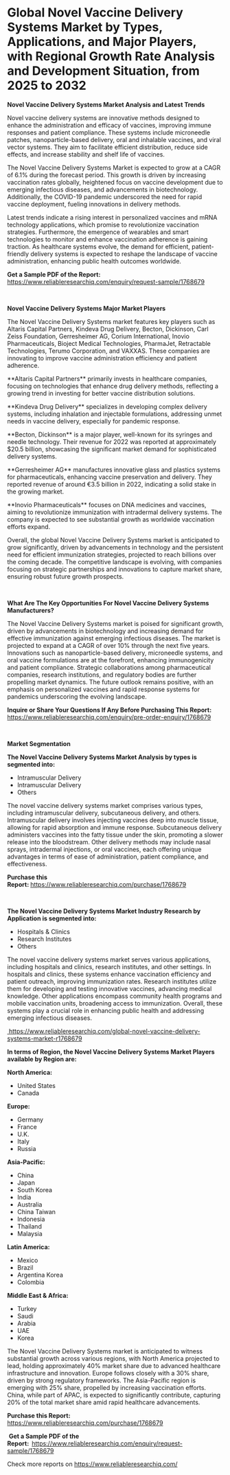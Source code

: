 <p><h1>Global Novel Vaccine Delivery Systems Market by Types, Applications, and Major Players, with Regional Growth Rate Analysis and Development Situation, from 2025 to 2032</h1></p><p><strong>Novel Vaccine Delivery Systems Market Analysis and Latest Trends</strong></p>
<p><p>Novel vaccine delivery systems are innovative methods designed to enhance the administration and efficacy of vaccines, improving immune responses and patient compliance. These systems include microneedle patches, nanoparticle-based delivery, oral and inhalable vaccines, and viral vector systems. They aim to facilitate efficient distribution, reduce side effects, and increase stability and shelf life of vaccines.</p><p>The Novel Vaccine Delivery Systems Market is expected to grow at a CAGR of 6.1% during the forecast period. This growth is driven by increasing vaccination rates globally, heightened focus on vaccine development due to emerging infectious diseases, and advancements in biotechnology. Additionally, the COVID-19 pandemic underscored the need for rapid vaccine deployment, fueling innovations in delivery methods.</p><p>Latest trends indicate a rising interest in personalized vaccines and mRNA technology applications, which promise to revolutionize vaccination strategies. Furthermore, the emergence of wearables and smart technologies to monitor and enhance vaccination adherence is gaining traction. As healthcare systems evolve, the demand for efficient, patient-friendly delivery systems is expected to reshape the landscape of vaccine administration, enhancing public health outcomes worldwide.</p></p>
<p><strong>Get a Sample PDF of the Report:&nbsp;</strong> <a href="https://www.reliableresearchiq.com/enquiry/request-sample/1768679?utm_campaign=104&utm_medium=2&utm_source=Github&utm_content=ia&utm_term=03032025&utm_id=novel-vaccine-delivery-systems">https://www.reliableresearchiq.com/enquiry/request-sample/1768679</a></p>
<p>&nbsp;</p>
<p><strong>Novel Vaccine Delivery Systems Major Market Players</strong></p>
<p><p>The Novel Vaccine Delivery Systems market features key players such as Altaris Capital Partners, Kindeva Drug Delivery, Becton, Dickinson, Carl Zeiss Foundation, Gerresheimer AG, Corium International, Inovio Pharmaceuticals, Bioject Medical Technologies, PharmaJet, Retractable Technologies, Terumo Corporation, and VAXXAS. These companies are innovating to improve vaccine administration efficiency and patient adherence.</p><p>**Altaris Capital Partners** primarily invests in healthcare companies, focusing on technologies that enhance drug delivery methods, reflecting a growing trend in investing for better vaccine distribution solutions. </p><p>**Kindeva Drug Delivery** specializes in developing complex delivery systems, including inhalation and injectable formulations, addressing unmet needs in vaccine delivery, especially for pandemic response. </p><p>**Becton, Dickinson** is a major player, well-known for its syringes and needle technology. Their revenue for 2022 was reported at approximately $20.5 billion, showcasing the significant market demand for sophisticated delivery systems.</p><p>**Gerresheimer AG** manufactures innovative glass and plastics systems for pharmaceuticals, enhancing vaccine preservation and delivery. They reported revenue of around €3.5 billion in 2022, indicating a solid stake in the growing market.</p><p>**Inovio Pharmaceuticals** focuses on DNA medicines and vaccines, aiming to revolutionize immunization with intradermal delivery systems. The company is expected to see substantial growth as worldwide vaccination efforts expand.</p><p>Overall, the global Novel Vaccine Delivery Systems market is anticipated to grow significantly, driven by advancements in technology and the persistent need for efficient immunization strategies, projected to reach billions over the coming decade. The competitive landscape is evolving, with companies focusing on strategic partnerships and innovations to capture market share, ensuring robust future growth prospects.</p></p>
<p>&nbsp;</p>
<p><strong>What Are The Key Opportunities For Novel Vaccine Delivery Systems Manufacturers?</strong></p>
<p><p>The Novel Vaccine Delivery Systems market is poised for significant growth, driven by advancements in biotechnology and increasing demand for effective immunization against emerging infectious diseases. The market is projected to expand at a CAGR of over 10% through the next five years. Innovations such as nanoparticle-based delivery, microneedle systems, and oral vaccine formulations are at the forefront, enhancing immunogenicity and patient compliance. Strategic collaborations among pharmaceutical companies, research institutions, and regulatory bodies are further propelling market dynamics. The future outlook remains positive, with an emphasis on personalized vaccines and rapid response systems for pandemics underscoring the evolving landscape.</p></p>
<p><strong>Inquire or Share Your Questions If Any Before Purchasing This Report:</strong> <a href="https://www.reliableresearchiq.com/enquiry/pre-order-enquiry/1768679?utm_campaign=104&utm_medium=2&utm_source=Github&utm_content=ia&utm_term=03032025&utm_id=novel-vaccine-delivery-systems">https://www.reliableresearchiq.com/enquiry/pre-order-enquiry/1768679</a></p>
<p>&nbsp;</p>
<p><strong>Market Segmentation</strong></p>
<p><strong>The Novel Vaccine Delivery Systems Market Analysis by types is segmented into:</strong></p>
<p><ul><li>Intramuscular Delivery</li><li>Intramuscular Delivery</li><li>Others</li></ul></p>
<p><p>The novel vaccine delivery systems market comprises various types, including intramuscular delivery, subcutaneous delivery, and others. Intramuscular delivery involves injecting vaccines deep into muscle tissue, allowing for rapid absorption and immune response. Subcutaneous delivery administers vaccines into the fatty tissue under the skin, promoting a slower release into the bloodstream. Other delivery methods may include nasal sprays, intradermal injections, or oral vaccines, each offering unique advantages in terms of ease of administration, patient compliance, and effectiveness.</p></p>
<p><strong>Purchase this Report:&nbsp;</strong><a href="https://www.reliableresearchiq.com/purchase/1768679?utm_campaign=104&utm_medium=2&utm_source=Github&utm_content=ia&utm_term=03032025&utm_id=novel-vaccine-delivery-systems">https://www.reliableresearchiq.com/purchase/1768679</a></p>
<p>&nbsp;</p>
<p><strong>The Novel Vaccine Delivery Systems Market Industry Research by Application is segmented into:</strong></p>
<p><ul><li>Hospitals & Clinics</li><li>Research Institutes</li><li>Others</li></ul></p>
<p><p>The novel vaccine delivery systems market serves various applications, including hospitals and clinics, research institutes, and other settings. In hospitals and clinics, these systems enhance vaccination efficiency and patient outreach, improving immunization rates. Research institutes utilize them for developing and testing innovative vaccines, advancing medical knowledge. Other applications encompass community health programs and mobile vaccination units, broadening access to immunization. Overall, these systems play a crucial role in enhancing public health and addressing emerging infectious diseases.</p></p>
<p><a href="https://www.reliableresearchiq.com/global-novel-vaccine-delivery-systems-market-r1768679?utm_campaign=104&utm_medium=2&utm_source=Github&utm_content=ia&utm_term=03032025&utm_id=novel-vaccine-delivery-systems">&nbsp;https://www.reliableresearchiq.com/global-novel-vaccine-delivery-systems-market-r1768679</a></p>
<p><strong>In terms of Region, the Novel Vaccine Delivery Systems Market Players available by Region are:</strong></p>
<p>
    <p> <strong> North America: </strong>
        <ul>
            <li>United States</li>
            <li>Canada</li>
        </ul>
        </p> 
    <p> <strong> Europe: </strong>
        <ul>
            <li>Germany</li>
            <li>France</li>
            <li>U.K.</li>
            <li>Italy</li>
            <li>Russia</li>
        </ul>
        </p> 
    <p> <strong> Asia-Pacific: </strong>
        <ul>
            <li>China</li>
            <li>Japan</li>
            <li>South Korea</li>
            <li>India</li>
            <li>Australia</li>
            <li>China Taiwan</li>
            <li>Indonesia</li>
            <li>Thailand</li>
            <li>Malaysia</li>
        </ul>
        </p> 
    <p> <strong> Latin America: </strong>
        <ul>
            <li>Mexico</li>
            <li>Brazil</li>
            <li>Argentina Korea</li>
            <li>Colombia</li>
        </ul>
        </p> 
    <p> <strong> Middle East & Africa: </strong>
        <ul>
            <li>Turkey</li>
            <li>Saudi</li>
            <li>Arabia</li>
            <li>UAE</li>
            <li>Korea</li>
        </ul>
    </p>
    </p>
<p><p>The Novel Vaccine Delivery Systems market is anticipated to witness substantial growth across various regions, with North America projected to lead, holding approximately 40% market share due to advanced healthcare infrastructure and innovation. Europe follows closely with a 30% share, driven by strong regulatory frameworks. The Asia-Pacific region is emerging with 25% share, propelled by increasing vaccination efforts. China, while part of APAC, is expected to significantly contribute, capturing 20% of the total market share amid rapid healthcare advancements.</p></p>
<p><strong>Purchase this Report: </strong><a href="https://www.reliableresearchiq.com/purchase/1768679?utm_campaign=104&utm_medium=2&utm_source=Github&utm_content=ia&utm_term=03032025&utm_id=novel-vaccine-delivery-systems">https://www.reliableresearchiq.com/purchase/1768679</a></p>
<p>&nbsp;<strong>Get a Sample PDF of the Report:&nbsp;&nbsp;</strong><a href="https://www.reliableresearchiq.com/enquiry/request-sample/1768679?utm_campaign=104&utm_medium=2&utm_source=Github&utm_content=ia&utm_term=03032025&utm_id=novel-vaccine-delivery-systems">https://www.reliableresearchiq.com/enquiry/request-sample/1768679</a></p>
<p><strong></strong></p>
<p>Check more reports on <a href="https://www.reliableresearchiq.com/?utm_campaign=104&utm_medium=2&utm_source=Github&utm_content=ia&utm_term=03032025&utm_id=novel-vaccine-delivery-systems">https://www.reliableresearchiq.com/</a></p>